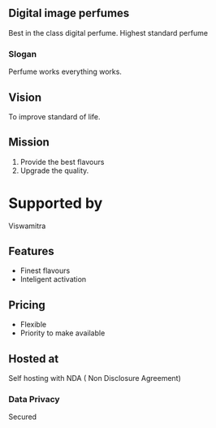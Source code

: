 ## Digital image perfumes
Best in the class digital perfume. Highest standard 
perfume 
### Slogan
Perfume works everything works.
## Vision
To improve standard of life.
## Mission
1. Provide the best flavours 
1. Upgrade the quality.
# Supported by
Viswamitra 
## Features
* Finest flavours
* Inteligent activation
## Pricing
* Flexible
* Priority to make available
## Hosted at
Self hosting with NDA ( Non Disclosure Agreement)
### Data Privacy
Secured

